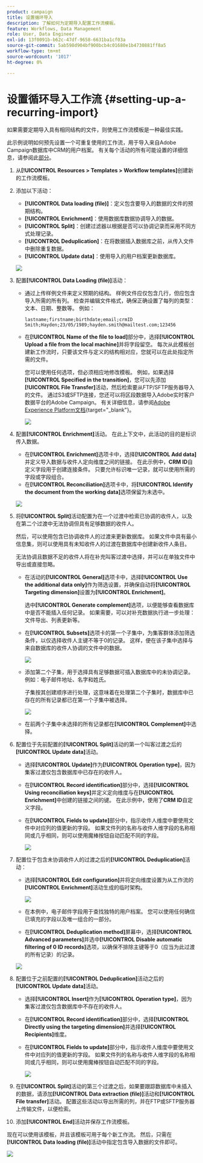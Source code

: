 ```yaml
---
product: campaign
title: 设置循环导入
description: 了解如何为定期导入配置工作流模板。
feature: Workflows, Data Management
role: User, Data Engineer
exl-id: 13f0091b-b62c-47df-9658-6631ba1cf03a
source-git-commit: 5ab598d904bf900bcb4c01680e1b4730881ff8a5
workflow-type: tm+mt
source-wordcount: '1017'
ht-degree: 0%

---
```


# 设置循环导入工作流 {#setting-up-a-recurring-import}



如果需要定期导入具有相同结构的文件，则使用工作流模板是一种最佳实践。

此示例说明如何预先设置一个可重复使用的工作流，用于导入来自Adobe Campaign数据库中CRM的用户档案。 有关每个活动的所有可能设置的详细信息，请参阅此[部分](activities.md)。

1. 从&#x200B;**[!UICONTROL Resources > Templates > Workflow templates]**&#x200B;创建新的工作流模板。
1. 添加以下活动：

   * **[!UICONTROL Data loading (file)]**：定义包含要导入的数据的文件的预期结构。
   * **[!UICONTROL Enrichment]**：使用数据库数据协调导入的数据。
   * **[!UICONTROL Split]**：创建过滤器以根据是否可以协调记录而采用不同方式处理记录。
   * **[!UICONTROL Deduplication]**：在将数据插入数据库之前，从传入文件中删除重复数据。
   * **[!UICONTROL Update data]**：使用导入的用户档案更新数据库。

   ![](assets/import_template_example0.png)

1. 配置&#x200B;**[!UICONTROL Data Loading (file)]**&#x200B;活动：

   * 通过上传样例文件来定义预期的结构。 样例文件应仅包含几行，但应包含导入所需的所有列。 检查并编辑文件格式，确保正确设置了每列的类型：文本、日期、整数等。 例如：

     ```
     lastname;firstname;birthdate;email;crmID
     Smith;Hayden;23/05/1989;hayden.smith@mailtest.com;123456
     ```

   * 在&#x200B;**[!UICONTROL Name of the file to load]**&#x200B;部分中，选择&#x200B;**[!UICONTROL Upload a file from the local machine]**&#x200B;并将字段留空。 每次从此模板创建新工作流时，只要该文件与定义的结构相对应，您就可以在此处指定所需的文件。

     您可以使用任何选项，但必须相应地修改模板。 例如，如果选择&#x200B;**[!UICONTROL Specified in the transition]**，您可以先添加&#x200B;**[!UICONTROL File Transfer]**&#x200B;活动，然后检索要从FTP/SFTP服务器导入的文件。 通过S3或SFTP连接，您还可以将区段数据导入Adobe实时客户数据平台的Adobe Campaign。 有关详细信息，请参阅[Adobe Experience Platform文档](https://experienceleague.adobe.com/docs/experience-platform/destinations/catalog/email-marketing/adobe-campaign.html?lang=zh-Hans){target="_blank"}。

     ![](assets/import_template_example1.png)

1. 配置&#x200B;**[!UICONTROL Enrichment]**&#x200B;活动。 在此上下文中，此活动的目的是标识传入数据。

   * 在&#x200B;**[!UICONTROL Enrichment]**&#x200B;选项卡中，选择&#x200B;**[!UICONTROL Add data]**&#x200B;并定义导入数据与收件人定向维度之间的链接。 在此示例中，**CRM ID**&#x200B;自定义字段用于创建连接条件。 只要允许标识唯一记录，就可以使用所需的字段或字段组合。
   * 在&#x200B;**[!UICONTROL Reconciliation]**&#x200B;选项卡中，将&#x200B;**[!UICONTROL Identify the document from the working data]**&#x200B;选项保留为未选中。

   ![](assets/import_template_example2.png)

1. 将&#x200B;**[!UICONTROL Split]**&#x200B;活动配置为在一个过渡中检索已协调的收件人，以及在第二个过渡中无法协调但具有足够数据的收件人。

   然后，可以使用包含已协调收件人的过渡来更新数据库。 如果文件中具有最小信息集，则可以使用具有未知收件人的过渡在数据库中创建新收件人条目。

   无法协调且数据不足的收件人将在补充叫客过渡中选择，并可以在单独文件中导出或直接忽略。

   * 在活动的&#x200B;**[!UICONTROL General]**&#x200B;选项卡中，选择&#x200B;**[!UICONTROL Use the additional data only]**&#x200B;作为筛选设置，并确保自动将&#x200B;**[!UICONTROL Targeting dimension]**&#x200B;设置为&#x200B;**[!UICONTROL Enrichment]**。

     选中&#x200B;**[!UICONTROL Generate complement]**&#x200B;选项，以便能够查看数据库中是否不能插入任何记录。 如果需要，可以对补充数据执行进一步处理：文件导出、列表更新等。

   * 在&#x200B;**[!UICONTROL Subsets]**&#x200B;选项卡的第一个子集中，为集客群体添加筛选条件，以仅选择收件人主键不等于0的记录。 这样，便在该子集中选择与来自数据库的收件人协调的文件中的数据。

     ![](assets/import_template_example3.png)

   * 添加第二个子集，用于选择具有足够数据可插入数据库中的未协调记录。 例如：电子邮件地址、名字和姓氏。

     子集按其创建顺序进行处理，这意味着在处理第二个子集时，数据库中已存在的所有记录都已在第一个子集中被选择。

     ![](assets/import_template_example3_2.png)

   * 在前两个子集中未选择的所有记录都在&#x200B;**[!UICONTROL Complement]**&#x200B;中选择。

1. 配置位于先前配置的&#x200B;**[!UICONTROL Split]**&#x200B;活动的第一个叫客过渡之后的&#x200B;**[!UICONTROL Update data]**&#x200B;活动。

   * 选择&#x200B;**[!UICONTROL Update]**&#x200B;作为&#x200B;**[!UICONTROL Operation type]**，因为集客过渡仅包含数据库中已存在的收件人。
   * 在&#x200B;**[!UICONTROL Record identification]**&#x200B;部分中，选择&#x200B;**[!UICONTROL Using reconciliation keys]**&#x200B;并定义定向维度与在&#x200B;**[!UICONTROL Enrichment]**&#x200B;中创建的链接之间的键。 在此示例中，使用了&#x200B;**CRM ID**&#x200B;自定义字段。
   * 在&#x200B;**[!UICONTROL Fields to update]**&#x200B;部分中，指示收件人维度中要使用文件中对应列的值更新的字段。 如果文件列的名称与收件人维字段的名称相同或几乎相同，则可以使用魔棒按钮自动匹配不同的字段。

     ![](assets/import_template_example6.png)

1. 配置位于包含未协调收件人的过渡之后的&#x200B;**[!UICONTROL Deduplication]**&#x200B;活动：

   * 选择&#x200B;**[!UICONTROL Edit configuration]**&#x200B;并将定向维度设置为从工作流的&#x200B;**[!UICONTROL Enrichment]**&#x200B;活动生成的临时架构。

     ![](assets/import_template_example4.png)

   * 在本例中，电子邮件字段用于查找独特的用户档案。 您可以使用任何确信已填充的字段以及唯一组合的一部分。
   * 在&#x200B;**[!UICONTROL Deduplication method]**&#x200B;屏幕中，选择&#x200B;**[!UICONTROL Advanced parameters]**&#x200B;并选中&#x200B;**[!UICONTROL Disable automatic filtering of 0 ID records]**&#x200B;选项，以确保不排除主键等于0（应当为此过渡的所有记录）的记录。

   ![](assets/import_template_example7.png)

1. 配置位于之前配置的&#x200B;**[!UICONTROL Deduplication]**&#x200B;活动之后的&#x200B;**[!UICONTROL Update data]**&#x200B;活动。

   * 选择&#x200B;**[!UICONTROL Insert]**&#x200B;作为&#x200B;**[!UICONTROL Operation type]**，因为集客过渡仅包含数据库中不存在的收件人。
   * 在&#x200B;**[!UICONTROL Record identification]**&#x200B;部分中，选择&#x200B;**[!UICONTROL Directly using the targeting dimension]**&#x200B;并选择&#x200B;**[!UICONTROL Recipients]**&#x200B;维度。
   * 在&#x200B;**[!UICONTROL Fields to update]**&#x200B;部分中，指示收件人维度中要使用文件中对应列的值更新的字段。 如果文件列的名称与收件人维字段的名称相同或几乎相同，则可以使用魔棒按钮自动匹配不同的字段。

     ![](assets/import_template_example8.png)

1. 在&#x200B;**[!UICONTROL Split]**&#x200B;活动的第三个过渡之后，如果要跟踪数据库中未插入的数据，请添加&#x200B;**[!UICONTROL Data extraction (file)]**&#x200B;活动和&#x200B;**[!UICONTROL File transfer]**&#x200B;活动。 配置这些活动以导出所需的列，并在FTP或SFTP服务器上传输文件，以便检索。
1. 添加&#x200B;**[!UICONTROL End]**&#x200B;活动并保存工作流模板。

现在可以使用该模板，并且该模板可用于每个新工作流。 然后，只需在&#x200B;**[!UICONTROL Data loading (file)]**&#x200B;活动中指定包含导入数据的文件即可。

![](assets/import_template_example9.png)
